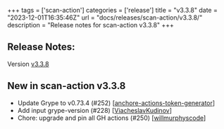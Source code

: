 +++
tags = ['scan-action']
categories = ['release']
title = "v3.3.8"
date = "2023-12-01T16:35:46Z"
url = "docs/releases/scan-action/v3.3.8/"
description = "Release notes for scan-action v3.3.8"
+++

## Release Notes:
Version [v3.3.8](https://github.com/anchore/scan-action/releases/tag/v3.3.8)

## New in scan-action v3.3.8

- Update Grype to v0.73.4 (#252) [[anchore-actions-token-generator](https://github.com/anchore-actions-token-generator)]
- Add input grype-version (#228) [[ViacheslavKudinov](https://github.com/ViacheslavKudinov)]
- Chore: upgrade and pin all GH actions (#250) [[willmurphyscode](https://github.com/willmurphyscode)]
